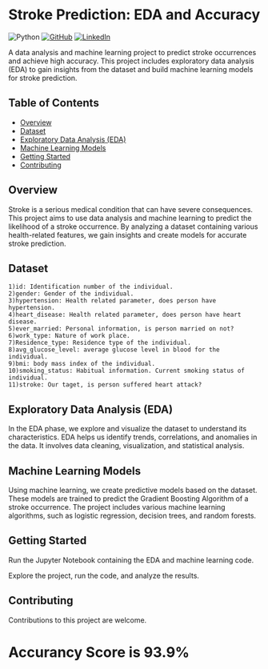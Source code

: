 # Stroke Prediction: EDA and Accuracy

![Python](https://img.shields.io/badge/Python-3.8%2B-blue)
[![GitHub](https://img.shields.io/badge/GitHub-atakanaydinbas-blue)](https://github.com/atakanaydinbas)
[![LinkedIn](https://img.shields.io/badge/LinkedIn-AtakanAydinbas-blue)](https://www.linkedin.com/in/atakanaydinbas/)

A data analysis and machine learning project to predict stroke occurrences and achieve high accuracy. This project includes exploratory data analysis (EDA) to gain insights from the dataset and build machine learning models for stroke prediction.


## Table of Contents

- [Overview](#overview)
- [Dataset](#dataset)
- [Exploratory Data Analysis (EDA)](#exploratory-data-analysis-eda)
- [Machine Learning Models](#machine-learning-models)
- [Getting Started](#getting-started)
- [Contributing](#contributing)

## Overview

Stroke is a serious medical condition that can have severe consequences. This project aims to use data analysis and machine learning to predict the likelihood of a stroke occurrence. By analyzing a dataset containing various health-related features, we gain insights and create models for accurate stroke prediction.

## Dataset


    1)id: Identification number of the individual.
    2)gender: Gender of the individual.
    3)hypertension: Health related parameter, does person have hypertension.
    4)heart_disease: Health related parameter, does person have heart disease.
    5)ever_married: Personal information, is person married on not?
    6)work_type: Nature of work place.
    7)Residence_type: Residence type of the individual.
    8)avg_glucose_level: average glucose level in blood for the individual.
    9)bmi: body mass index of the individual.
    10)smoking_status: Habitual information. Current smoking status of individual.
    11)stroke: Our taget, is person suffered heart attack?



## Exploratory Data Analysis (EDA)

In the EDA phase, we explore and visualize the dataset to understand its characteristics. EDA helps us identify trends, correlations, and anomalies in the data. It involves data cleaning, visualization, and statistical analysis.

## Machine Learning Models

Using machine learning, we create predictive models based on the dataset. These models are trained to predict the Gradient Boosting Algorithm of a stroke occurrence. The project includes various machine learning algorithms, such as logistic regression, decision trees, and random forests.

## Getting Started


Run the Jupyter Notebook containing the EDA and machine learning code.

Explore the project, run the code, and analyze the results.

## Contributing
Contributions to this project are welcome.


# **Accurancy Score is 93.9%**

